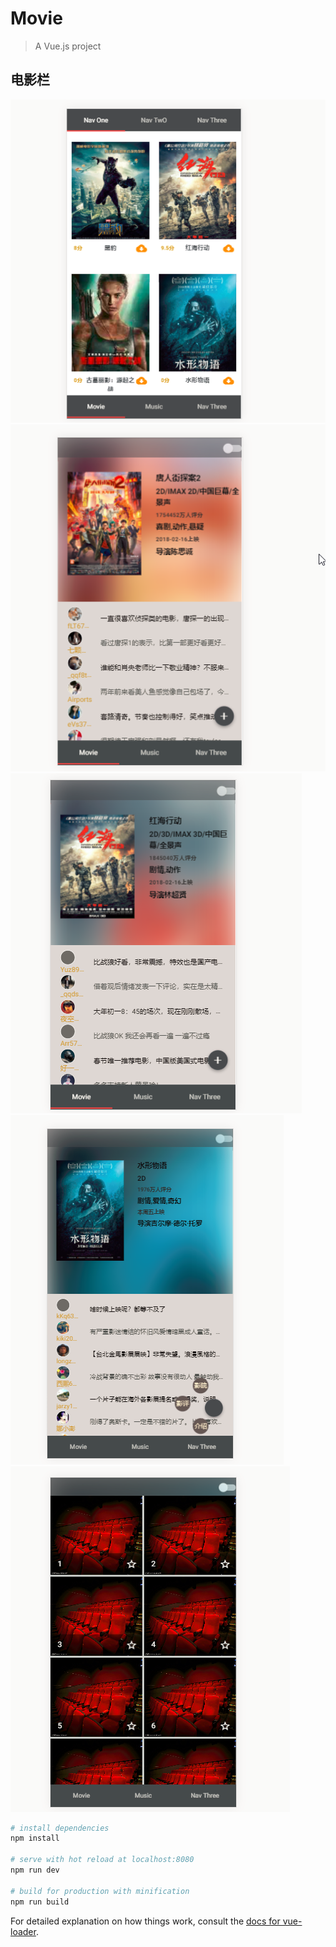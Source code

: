 # Movie

> A Vue.js project

## 电影栏
![image](./data/img/1.png)
![image](./data/img/2.png)
![image](./data/img/3.png)
![image](./data/img/4.png)
![image](./data/img/5.png)

``` bash
# install dependencies
npm install

# serve with hot reload at localhost:8080
npm run dev

# build for production with minification
npm run build
```

For detailed explanation on how things work, consult the [docs for vue-loader](http://vuejs.github.io/vue-loader).
